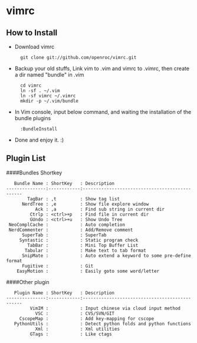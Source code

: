 vimrc
========

How to Install
--------

 * Download vimrc
 
         git clone git://github.com/openroc/vimrc.git

 * Backup your old stuffs, Link vim to .vim and vimrc to .vimrc, then create a dir named "bundle" in .vim

         cd vimrc
         ln -sf . ~/.vim
         ln -sf vimrc ~/.vimrc
         mkdir -p ~/.vim/bundle

 * In Vim console, input below command, and waiting the installation of the bundle plugins

         :BundleInstall

 * Done and enjoy it. :)

Plugin List
--------

####Bundles Shortkey

       Bundle Name : ShortKey   : Description
    ---------------:------------:-----------------------------------------------   
            TagBar : ,t         : Show tag list
          NerdTree : ,e         : Show file explore window
               Ack : ,a         : Find sub string in current dir
             Ctrlp : <ctrl>+p   : Find file in current dir
             GUndo : <ctrl>+u   : Show Undo Tree
     NeoComplCache :            : Auto completion
     NerdCommenter :            : Add/Remove comment
          SuperTab :            : SuperTab
         Syntastic :            : Static program check
            TabBar :            : Mini Top Buffer List
           Tabular :            : Make text to tab format
          SnipMate :            : Auto extend a keyword to some pre-define format
          Fugitive :            : Git
        EasyMotion :            : Easily goto some word/letter



####Other plugin

       Plugin Name : ShortKey   : Description
    ---------------:------------:-----------------------------------------------   
             VimIM :            : Input chinese via cloud input method
               VSC :            : CVS/SVN/GIT
         CscopeMap :            : Add key-mapping for cscope
       PythonUtils :            : Detect python folds and python functions
               Xml :            : Xml utilities
             GTags :            : Like ctags

